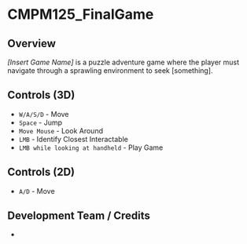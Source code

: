 # CMPM125_FinalGame

## Overview

_[Insert Game Name]_ is a puzzle adventure game where the player must navigate through a sprawling environment to seek [something].

## Controls (3D)

- `W/A/S/D` - Move
- `Space` - Jump
- `Move Mouse` - Look Around
- `LMB` - Identify Closest Interactable
- `LMB while looking at handheld` - Play Game

## Controls (2D)

- `A/D` - Move

## Development Team / Credits

-
